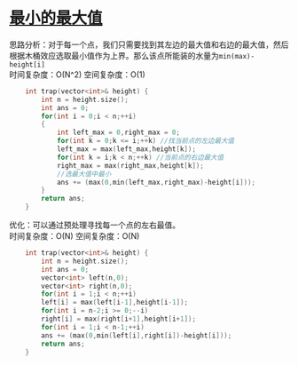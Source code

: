 # [最小的最大值](https://leetcode-cn.com/problems/trapping-rain-water/)
思路分析：对于每一个点，我们只需要找到其左边的最大值和右边的最大值，然后根据木桶效应选取最小值作为上界。那么该点所能装的水量为`min(max)-height[i]`    
时间复杂度：O(N^2)   空间复杂度：O(1)
```cpp
	int trap(vector<int>& height) {
        int n = height.size();
        int ans = 0;
        for(int i = 0;i < n;++i)
        {
            int left_max = 0,right_max = 0;
            for(int k = 0;k <= i;++k) //找当前点的左边最大值
            left_max = max(left_max,height[k]);
            for(int k = i;k < n;++k) //当前点的右边最大值
            right_max = max(right_max,height[k]);
            //选最大值中最小
            ans += (max(0,min(left_max,right_max)-height[i]));
        }
        return ans;
    }
```
优化：可以通过预处理寻找每一个点的左右最值。    
时间复杂度：O(N)  空间复杂度：O(N)
```cpp
	int trap(vector<int>& height) {
        int n = height.size();
        int ans = 0;
        vector<int> left(n,0);
        vector<int> right(n,0);
        for(int i = 1;i < n;++i)
        left[i] = max(left[i-1],height[i-1]);
        for(int i = n-2;i >= 0;--i)
        right[i] = max(right[i+1],height[i+1]);
        for(int i = 1;i < n-1;++i)
        ans += (max(0,min(left[i],right[i])-height[i]));
        return ans;
    }
```
